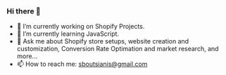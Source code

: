 ### Hi there 🖖


- 🔭 I’m currently working on Shopify Projects.
- 🌱 I’m currently learning JavaScript.
- 💬 Ask me about Shopify store setups, website creation and customization, Conversion Rate Optimation and market research, and more...
- 📫 How to reach me: sboutsianis@gmail.com

